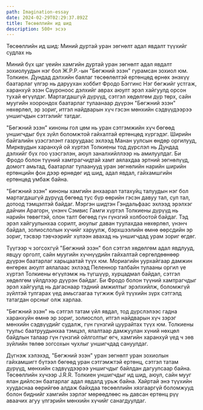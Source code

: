 ```yaml
---
path: Imagination-essay
date: 2024-02-29T02:29:37.892Z
title: Төсөөллийн ид шид
description: 500+ эсээ
---
```

Төсөөллийн ид шид: Миний дуртай уран зөгнөлт адал явдалт түүхийг судлах нь

Миний бүх цаг үеийн хамгийн дуртай уран зөгнөлт адал явдалт зохиолуудын нэг бол Ж.Р.Р.-ын "Бөгжний эзэн" гурамсан зохиол юм. Толкиен. Дундад дэлхийн баялаг төсөөлөлтэй ертөнцөд өрнөх энэхүү баатарлаг үлгэр нь даруухан хоббит Фродо Бэггинс Нэг бөгжийг устгаж, харанхуй эзэн Сауроноос дэлхийг аврах аюулт эрэл хайгуулд орсон тухай өгүүлдэг. Мартагдашгүй дүрүүд, сэтгэл хөдөлгөм дүр төрх, сайн муугийн хоорондох баатарлаг тулаанаар дүүрэн "Бөгжний эзэн" нөхөрлөл, эр зориг, итгэл найдварын хүч гэсэн мөнхийн сэдвүүдээрээ уншигчдын сэтгэлийг татдаг.

"Бөгжний эзэн" киноны гол цөм нь уран сэтгэмжийн хүч бөгөөд уншигчдыг бүх зүйл боломжтой гайхалтай ертөнцөд хүргэдэг. Ширийн байгалийн үзэсгэлэнт газруудаас эхлээд Манан уулсын өндөр оргилууд, Мирквудын харанхуй ой хүртэл Толкиены тод дүрслэл нь Дундад дэлхийг бүх гоо үзэсгэлэн, аюул заналхийллээр нь амилуулдаг. Би Фродо болон түүний хамтрагчидтай хамт аялахдаа эртний зөгнөлүүд, домогт амьтад, баатарлаг тулаанууд уран зөгнөлийн нарийн ширийн ертөнцийн фон дээр өрнөдөг ид шид, адал явдал, гайхамшгийн ертөнцөд умбаж байна.

"Бөгжний эзэн" киноны хамгийн анхаарал татахуйц талуудын нэг бол мартагдашгүй дүрүүд бөгөөд тус бүр өөрийн гэсэн давуу тал, сул тал, дотоод тэмцэлтэй байдаг. Мэргэн шидтэн Гэндальфаас эхлээд эрэлхэг дайчин Арагорн, үнэнч Сэмвис Гамги хүртэл Толкиены дүрүүд нь нарийн төвөгтэй, олон талт бөгөөд гүн гүнзгий холбоотой байдаг. Тэд эрэл хайгуулынхаа сорилт, аюулыг даван туулахдаа нөхөрлөл, үнэнч байдал, золиослолын хүчийг харуулж, бэрхшээлийн өмнө өөрсдийн эр зориг, тэсвэр тэвчээрийг хүлээн авахад нь уншигчдад урам зориг өгдөг.

Түүгээр ч зогсохгүй "Бөгжний эзэн" бол сэтгэл хөдөлгөм адал явдлууд, явцуу орголт, сайн муугийн хүчнүүдийн гайхалтай сөргөлдөөнөөр дүүрэн баатарлаг харьцаатай түүх юм. Мориагийн уурхайгаар дамжин өнгөрөх аюулт аялалаас эхлээд Пеленнор талбайн тулааны оргил үе хүртэл Толкиены өгүүлэмж нь түгшүүр, хурцадмал байдал, сэтгэл хөдөлгөм үйлдлээр дүүрэн байдаг. Би Фродо болон түүний хамтрагчдыг эрэл хайгуулд нь дагаснаар тэдний амжилтыг эрэлхийлж, боломжгүй зүйлтэй тулгарах үед амьсгаагаа түгжиж буй түүхийн зүрх сэтгэлд татагдан орсныг олж харлаа.

"Бөгжний эзэн" нь сэтгэл татам үйл явдал, тод дүрслэлээс гадна харанхуйн өмнө эр зориг, золиослол, итгэл найдварын хүч зэрэг мөнхийн сэдвүүдийг судалж, гүн гүнзгий цуурайтах түүх юм. Толкиены туульс баатруудынхаа тэмцэл, ялалтаар дамжуулан хүний нөхцөл байдлын талаар гүн гүнзгий ойлголтыг өгч, хамгийн харанхуй үед ч зөв зүйлийн төлөө зогсохын чухлыг уншигчдад сануулдаг.

Дүгнэж хэлэхэд, "Бөгжний эзэн" уран зөгнөлт уран зохиолын гайхамшигт бүтээл бөгөөд уран сэтгэмжтэй ертөнц, сэтгэл татам дүрүүд, мөнхийн сэдвүүдээрээ уншигчдыг байлдан дагуулсаар байна. Төсөөллийн хүчээр J.R.R. Толкиен уншигчдыг ид шид, аюул, сайн мууг ялан дийлсэн баатарлаг адал явдалд урьж байна. Хайртай энэ түүхийн хуудаснаа өөрийгөө алдаж байхдаа төсөөллийн хязгааргүй боломжууд болон биднийг хамгийн зэрлэг мөрөөдлөөс нь давсан ертөнц рүү аваачих агуу үлгэрийн мөнхийн хүчийг санагдуулдаг.